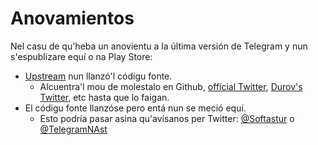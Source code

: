 # Anovamientos
Nel casu de qu'heba un anovientu a la última versión de Telegram y nun s'espublizare equí o na Play Store:
- [Upstream](https://github.com/DrKLO/Telegram) nun llanzó'l códigu fonte. 
  - Alcuentra'l mou de molestalo en Github, [official Twitter](https://twitter.com/telegram), [Durov's Twitter](https://twitter.com/durov), etc hasta que lo faigan.
- El códigu fonte llanzóse pero entá nun se meció equí. 
  - Esto podría pasar asina qu'avísanos per Twitter: [@Softastur](https://www.twitter.com/Softastur) o [@TelegramNAst](https://www.twitter.com/Telegramnast)
